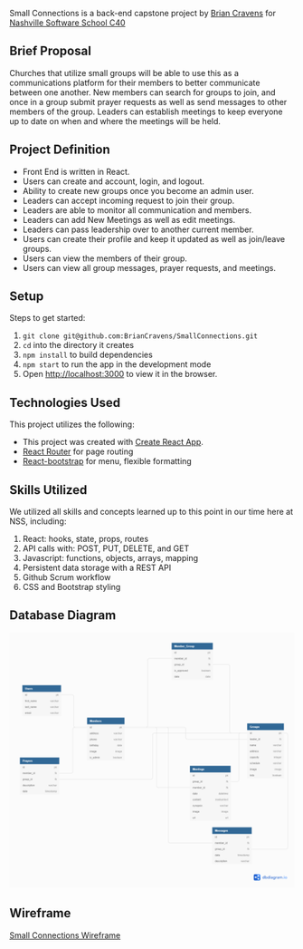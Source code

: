 Small Connections is a back-end capstone project by [Brian Cravens](https://github.com/BrianCravens) for [Nashville Software School C40](https://github.com/nss-day-cohort-40)

## Brief Proposal

Churches that utilize small groups will be able to use this as a communications platform for their members to better communicate between one another.  New members can search for groups to join, and once in a group submit prayer requests as well as send messages to other members of the group.  Leaders can establish meetings to keep everyone up to date on when and where the meetings will be held.

## Project Definition

* Front End is written in React.
* Users can create and account, login, and logout.
* Ability to create new groups once you become an admin user.
* Leaders can accept incoming request to join their group.
* Leaders are able to monitor all communication and members.
* Leaders can add New Meetings as well as edit meetings.
* Leaders can pass leadership over to another current member.
* Users can create their profile and keep it updated as well as join/leave groups.
* Users can view the members of their group.
* Users can view all group messages, prayer requests, and meetings.

## Setup

Steps to get started:
1. `git clone git@github.com:BrianCravens/SmallConnections.git`
1. `cd` into the directory it creates
1. `npm install` to build dependencies
1. `npm start` to run the app in the development mode
1. Open [http://localhost:3000](http://localhost:3000) to view it in the browser.

## Technologies Used

This project utilizes the following:
* This project was created with [Create React App](https://github.com/facebook/create-react-app).
* [React Router](https://reacttraining.com/react-router/) for page routing
* [React-bootstrap](https://react-bootstrap.github.io/) for menu, flexible formatting

## Skills Utilized

We utilized all skills and concepts learned up to this point in our time here at NSS, including:

1. React: hooks, state, props, routes
1. API calls with: POST, PUT, DELETE, and GET
1. Javascript: functions, objects, arrays, mapping
1. Persistent data storage with a REST API
1. Github Scrum workflow
1. CSS and Bootstrap styling

## Database Diagram
![Small Connections Database](./public/Small_Connections_Database.png)

## Wireframe
[Small Connections Wireframe](https://sketchboard.me/VCkbTFf8Frct)